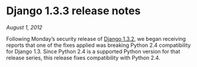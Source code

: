 # Django 1.3.3 release notes

*August 1, 2012*

Following Monday’s security release of [Django 1.3.2](1.3.2.md),
we began receiving reports that one of the fixes applied was breaking Python
2.4 compatibility for Django 1.3. Since Python 2.4 is a supported Python
version for that release series, this release fixes compatibility with
Python 2.4.
